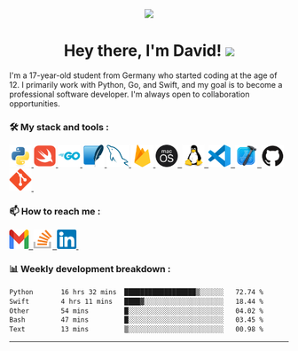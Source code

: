 <div id="header" align="center">
  <img src="https://media.giphy.com/media/du3J3cXyzhj75IOgvA/giphy.gif" width="100"/>
  
  <h1>
    Hey there, I'm David!
    <img src="https://media.giphy.com/media/hvRJCLFzcasrR4ia7z/giphy.gif" width="30px"/>
  </h1>
  </div>
  
I'm a 17-year-old student from Germany who started coding at the age of 12. I primarily work with Python, Go, and Swift, and my goal is to become a professional software developer. I'm always open to collaboration opportunities.


### 🛠️ My stack and tools :

<div>
  <a href="https://www.python.org">
    <img src="https://github.com/devicons/devicon/blob/master/icons/python/python-original.svg" title="Python" alt="Python" width="40" height="40"/>
  </a>
  <a href="https://developer.apple.com/swift/">
    <img src="https://github.com/devicons/devicon/blob/master/icons/swift/swift-original.svg"  title="Swift" alt="Swift" width="40" height="40"/>
  </a>
  <a href="https://go.dev">
    <img src="https://github.com/devicons/devicon/blob/master/icons/go/go-original-wordmark.svg" title="Go" alt="Go" width="40" height="40"/>
  </a>
  <a href="https://www.sqlite.org/index.html">
    <img src="https://github.com/devicons/devicon/blob/master/icons/sqlite/sqlite-original.svg"  title="SQLite" alt="SQLite" width="40" height="40"/>
  </a>
  <a href="https://mysql.com">
    <img src="https://github.com/devicons/devicon/blob/master/icons/mysql/mysql-original.svg"  title="MySQL" alt="MySQL" width="40" height="40"/>
  </a>
  <a href="https://firebase.google.com/">
    <img src="https://github.com/devicons/devicon/blob/master/icons/firebase/firebase-original.svg"  title="Firebase" alt="Firebase" width="40" height="40"/>
  </a>
  <a href="https://www.apple.com/macos/">
    <img src="./img/macOS.svg" title="macOS" alt="macOS" width="40" height="40"/>&nbsp;
  </a>
  <a href="https://debian.org">
    <img src="https://github.com/devicons/devicon/blob/master/icons/linux/linux-original.svg" title="Linux" alt="Linux" width="40" height="40"/>&nbsp;
  </a>
  <a href="https://code.visualstudio.com">
    <img src="https://github.com/devicons/devicon/blob/master/icons/vscode/vscode-original.svg" title="Visual Studio Code" alt="Visual Studio Code" width="40" height="40"/>&nbsp;
  </a>
  <a href="https://developer.apple.com/xcode/">
    <img src="https://github.com/devicons/devicon/blob/master/icons/xcode/xcode-original.svg"  title="XCode" alt="XCode" width="40" height="40"/>&nbsp;
  </a>
  <img src="https://github.com/devicons/devicon/blob/master/icons/github/github-original.svg" title="Github"  alt="Github" width="40"/>&nbsp;
  <a href="https://git-scm.com">
    <img src="https://github.com/devicons/devicon/blob/master/icons/git/git-original.svg" title="Git" alt="Git" width="40" height="40"/>&nbsp;
  </a>
</div>

### 📫 How to reach me :

<div>
    <a href="mailto: dav.riegel@gmail.com">
        <img src="./img/gmail.svg" title="Email", alt="Email" width="35" height="35"/>&nbsp;
    </a>
    <a href="https://stackoverflow.com/users/17286142/david">
        <img src="./img/stack-overflow.svg", title="Stackoverflow", alt="Stackoverflow" width="35" height="35"/>&nbsp;
    </a>
    <a href="https://linkedin.com/in/david-riegel-665675328">
        <img src="./img/linkedin.svg", title="LinkedIn", alt="LinkedIn" width="35" height="35"/>&nbsp;
    </a>
</div>

### 📊 Weekly development breakdown :
<!--START_SECTION:waka-->

```txt
Python       16 hrs 32 mins  ██████████████████▒░░░░░░   72.74 %
Swift        4 hrs 11 mins   ████▓░░░░░░░░░░░░░░░░░░░░   18.44 %
Other        54 mins         █░░░░░░░░░░░░░░░░░░░░░░░░   04.02 %
Bash         47 mins         █░░░░░░░░░░░░░░░░░░░░░░░░   03.45 %
Text         13 mins         ▒░░░░░░░░░░░░░░░░░░░░░░░░   00.98 %
```

<!--END_SECTION:waka-->

---

<!--
<div align=center> 
         <img src="https://readme-typing-svg.herokuapp.com?color=%2336BCF7&size=32&center=true&vCenter=true&width=600&height=50&lines=Fun+Facts:+;I+am+half+bulgarian;I+am+1,70m;I+started+programming+at+12+years;" alt="Headline" /> 
     </div>-->

